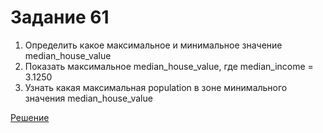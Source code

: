 # Задание 61

1. Определить какое максимальное и минимальное значение median_house_value
2. Показать максимальное median_house_value, где median_income = 3.1250
3. Узнать какая максимальная population в зоне минимального значения median_house_value

[Решение](https://colab.research.google.com/drive/1gwp8ATXU88eJo_sZ1YGwtrWwI0VspljZ?usp=sharing)